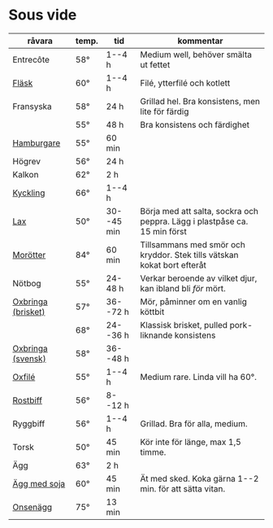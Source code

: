 # Sous vide

<!-- Spara filen med CMD+K S för att undvika automatformattering. Justera kolumnbrytningar genom antalet minustecken under rubrikerna. -->

| **råvara**           | **temp.** | **tid**          | **kommentar**                             |
| -------------------- | --------- | ---------------- | ----------------------------------------- |
| Entrecôte                 | 58°       | 1--4 h     | Medium well, behöver smälta ut fettet                                     |
| [Fläsk][]                 | 60°       | 1--4 h     | Filé, ytterfilé och kotlett                                               |
| Fransyska                 | 58°       | 24 h       | Grillad hel. Bra konsistens, men lite för färdig                          |
|                           | 55°       | 48 h       | Bra konsistens och färdighet                                              |
| [Hamburgare][]            | 55°       | 60 min     |                                                                           |
| Högrev                    | 56°       | 24 h       |                                                                           |
| Kalkon                    | 62°       | 2 h        |                                                                           |
| [Kyckling][]              | 66°       | 1--4 h     |                                                                           |
| [Lax][]                   | 50°       | 30--45 min | Börja med att salta, sockra och peppra. Lägg i plastpåse ca. 15 min först |
| [Morötter][]              | 84°       | 60 min     | Tillsammans med smör och kryddor. Stek tills vätskan kokat bort efteråt   |
| Nötbog                    | 55°       | 24-48 h    | Verkar beroende av vilket djur, kan ibland bli *för* mört.                |
| [Oxbringa (brisket)][obb] | 57°       | 36--72 h   | Mör, påminner om en vanlig köttbit                                        |
|                           | 68°       | 24--36 h   | Klassisk brisket, pulled pork-liknande konsistens                         |
| [Oxbringa (svensk)][obs]  | 58°       | 36--48 h   |                                                                           |
| [Oxfilé][]                | 55°       | 1--4 h     | Medium rare. Linda vill ha 60°.                                           |
| [Rostbiff][]              | 56°       | 8--12 h    |                                                                           |
| Ryggbiff                  | 56°       | 1--4 h     | Grillad. Bra för alla, medium.                                            |
| Torsk                     | 50°       | 45 min     | Kör inte för länge, max 1,5 timme.                                        |
| Ägg                       | 63°       | 2 h        |                                                                           |
| [Ägg med soja][]          | 60°       | 45 min     | Ät med sked. Koka gärna 1--2 min. för att sätta vitan.                    |
| [Onsenägg][]              | 75°       | 13 min     |                                                                           |

[Fläsk]: http://www.seriouseats.com/2016/04/food-lab-complete-guide-to-sous-vide-pork-chops.html
[Hamburgare]: http://www.seriouseats.com/recipes/2010/06/sous-vide-burgers-recipe.html
[Kyckling]: http://www.seriouseats.com/2015/07/the-food-lab-complete-guide-to-sous-vide-chicken-breast.html
[Lax]: http://www.seriouseats.com/recipes/2016/08/sous-vide-salmon-recipe.html
[Morötter]: http://www.seriouseats.com/recipes/2010/06/sous-vide-glazed-carrots-recipe.html
[obb]: https://www.seriouseats.com/recipes/2016/08/sous-vide-barbecue-smoked-bbq-brisket-texas-recipe.html
[obs]: http://niklash.blogspot.se/2014/12/sous-vide-oxbringa-med-pepparrotssas.html
[Oxfilé]: http://www.seriouseats.com/2015/06/food-lab-complete-guide-to-sous-vide-steak.html
[Rostbiff]: http://niklash.blogspot.se/2014/12/sous-vide-oxbringa-med-pepparrotssas.html
[Ägg med soja]: http://www.seriouseats.com/recipes/2014/09/singapore-style-soft-cooked-eggs-with-kaya-jam-and-toast-recipe.html
[Onsenägg]: http://www.seriouseats.com/2016/08/how-to-make-onsen-tamago-japanese-poached-egg.html
